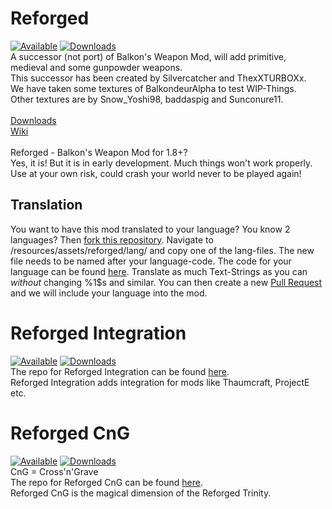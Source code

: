 # Reforged
[![Available](http://cf.way2muchnoise.eu/versions/reforged.svgc)](https://minecraft.curseforge.com/projects/reforged) [![Downloads](http://cf.way2muchnoise.eu/full_241392_downloads.svgc)](https://minecraft.curseforge.com/projects/reforged)<br>
A successor (not port) of Balkon's Weapon Mod, will add primitive, medieval and some gunpowder weapons. <br>
This successor has been created by Silvercatcher and ThexXTURBOXx. <br>
We have taken some textures of BalkondeurAlpha to test WIP-Things. <br>
Other textures are by Snow_Yoshi98, baddaspig and Sunconure11. <br>
<br>
[Downloads](https://github.com/TheOnlySilverClaw/Reforged/releases) <br>
[Wiki](https://github.com/TheOnlySilverClaw/Reforged/wiki) <br>
<br>
Reforged - Balkon's Weapon Mod for 1.8+? <br>
Yes, it is! But it is in early development. Much things won't work properly. Use at your own risk, could crash your world never to be played again! <br>

## Translation
You want to have this mod translated to your language? You know 2 languages? Then [fork this repository](https://github.com/TheOnlySilverClaw/Reforged/fork). Navigate to /resources/assets/reforged/lang/ and copy one of the lang-files. The new file needs to be named after your language-code. The code for your language can be found [here](http://minecraft.gamepedia.com/Language#Available_languages). Translate as much Text-Strings as you can *without* changing %1$s and similar. You can then create a new [Pull Request](https://github.com/TheOnlySilverClaw/Reforged/compare) and we will include your language into the mod. <br>

# Reforged Integration
[![Available](http://cf.way2muchnoise.eu/versions/reforged-integration.svgc)](https://minecraft.curseforge.com/projects/reforged-integration) [![Downloads](http://cf.way2muchnoise.eu/full_242591_downloads.svgc)](https://minecraft.curseforge.com/projects/reforged-integration)<br>
The repo for Reforged Integration can be found [here](https://github.com/ThexXTURBOXx/Reforged-Integration).<br>
Reforged Integration adds integration for mods like Thaumcraft, ProjectE etc.<br>

# Reforged CnG
[![Available](http://cf.way2muchnoise.eu/versions/reforged-cross-grave.svcg)](https://minecraft.curseforge.com/projects/reforged-cross-grave) [![Downloads](http://cf.way2muchnoise.eu/full_242648_downloads.svgc)](https://minecraft.curseforge.com/projects/reforged-cross-grave)<br>
CnG = Cross'n'Grave<br>
The repo for Reforged CnG can be found [here](https://github.com/TheOnlySilverClaw/Reforged---Cross-and-Grave).<br>
Reforged CnG is the magical dimension of the Reforged Trinity.
 

